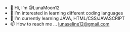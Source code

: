 - 👋 Hi, I’m @LunaMoon12
- 👀 I’m interested in learning different coding languages
- 🌱 I’m currently learning JAVA, HTML/CSS/JAVASCRIPT
- 📫 How to reach me ... lunaseline12@gmail.com

<!---
LunaMoon12/LunaMoon12 is a ✨ special ✨ repository because its `README.md` (this file) appears on your GitHub profile.
You can click the Preview link to take a look at your changes.
--->
